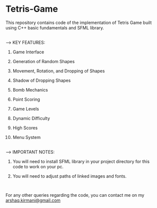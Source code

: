 # Tetris-Game
This repository contains code of the implementation of Tetris Game built using C++ basic fundamentals and SFML library.

<br>
--> KEY FEATURES:

1. Game Interface
   
2. Generation of Random Shapes

3. Movement, Rotation, and Dropping of Shapes

4. Shadow of Dropping Shapes

5. Bomb Mechanics

6. Point Scoring

7. Game Levels

8. Dynamic Difficulty

9. High Scores

10. Menu System

<br>
--> IMPORTANT NOTES:

1. You will need to install SFML library in your project directory for this code to work on your pc.
   
2. You will need to adjust paths of linked images and fonts.

<br>

For any other queries regarding the code, you can contact me on my [arshaq.kirmani@gmail.com](arshaq.kirmani@gmail.com)
